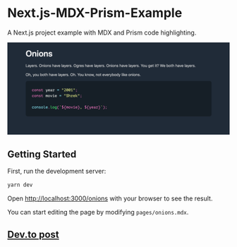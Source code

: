 # Next.js-MDX-Prism-Example

A Next.js project example with MDX and Prism code highlighting.

![example](example.png)

## Getting Started

First, run the development server:

```bash
yarn dev
```

Open [http://localhost:3000/onions](http://localhost:3000/onions) with your browser to see the result.

You can start editing the page by modifying `pages/onions.mdx`.

## [Dev.to post](https://dev.to/mikeesto/next-js-mdx-w-code-highlighting-16fi)
